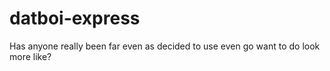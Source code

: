 # datboi-express
Has anyone really been far even as decided to use even go want to do look more like?
